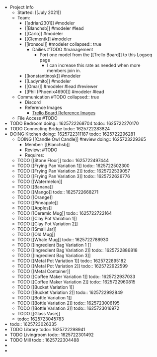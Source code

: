 - Project Info
	- Started: [[July 2021]]
	- Team:
		- [[adrian2301]] #modeler
		- [[Blanchsb]] #modeler #lead
		- [[Carlo]] #modeler
		- [[Clementk]] #modeler
		- [[ironsoul]] #modeler
		  collapsed:: true
			- Dailies #TODO #management
				- Port one model from the [[Trello Board]] to this Logseq page
					- I can increase this rate as needed when more members join in.
		- [[konstantinosk]] #modeler
		- [[Ladymito]] #modeler
		- [[Omar]] #modeler #lead #reviewer
		- [[Phil (Phoenix4690)]] #modeler #lead
	- Communication #TODO
	  collapsed:: true
		- Discord
		- Reference Images
			- [Trello Board Reference Images](https://trello.com/b/udomdHs5/collab2021-house-interior-workboard)
	- File Access #TODO
- TODO Bedroom
  doing:: 1625722268704
  todo:: 1625722270170
- TODO Connecting Bridge
  todo:: 1625722283824
- DOING Kitchen
  doing:: 1625722311187
  todo:: 1625722296281
	- DOING [[Candle Owl Candle]] #review
	  doing:: 1625723229365
		- Member: [[Blanchsb]]
		- Review: #TODO
		- Requires:
	- TODO [[Stone Floor]]
	  todo:: 1625722497444
	- TODO [[Frying Pan Variation 1]]
	  todo:: 1625722502300
	- TODO [[Frying Pan Variation 2]]
	  todo:: 1625722539057
	- TODO [[Frying Pan Variation 3]]
	  todo:: 1625722626776
	- TODO [[Watermelon]]
	- TODO [[Banana]]
	- TODO [[Mango]]
	  todo:: 1625722668271
	- TODO [[Orange]]
	- TODO [[Pineapple]]
	- TODO [[Apples]]
	- TODO [[Ceramic Mug]]
	  todo:: 1625722722164
	- TODO [[Clay Pot Variation 1]]
	- TODO [[Clay Pot Variation 2]]
	- TODO [[Small Jar]]
	- TODO [[Old Mug]]
	- TODO [[Whale Mug]]
	  todo:: 1625722788930
	- TODO [[Ingredient Bag Variation 1 ]]
	- TODO [[Ingredient Bag Variation 2]]
	  todo:: 1625722886818
	- TODO [[Ingredient Bag Variation 3]]
	- TODO [[Metal Pot Variation 1]]
	  todo:: 1625722895182
	- TODO [[Metal Pot Variation 2]]
	  todo:: 1625722922599
	- TODO [[Metal Container]]
	- TODO [[Coffee Maker Variation 1]]
	  todo:: 1625722937033
	- TODO [[Coffee Maker Variation 2]]
	  todo:: 1625722960815
	- TODO [[Bucket Variation 1]]
	- TODO [[Bucket Variation 2]]
	  todo:: 1625722992849
	- TODO [[Bottle Variation 1]]
	- TODO [[Bottle Variation 2]]
	  todo:: 1625723006195
	- TODO [[Bottle Variation 3]]
	  todo:: 1625723016972
	- TODO [[Glass Vase]]
	-
	  todo:: 1625723045783
-
  todo:: 1625723026335
- TODO Library
  todo:: 1625722298941
- TODO Livingroom
  todo:: 1625722301492
- TODO Mill
  todo:: 1625722304488
-
-